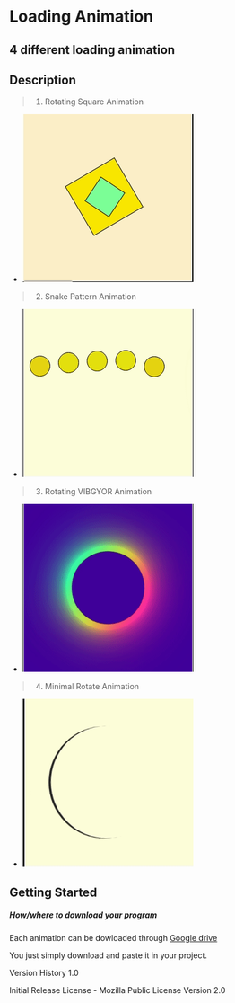 # Loading Animation
## 4 different loading animation

## Description
> 1. Rotating Square Animation
- ![](gif/ani1.gif)

> 2. Snake Pattern Animation
- ![](gif/ani2.gif)

> 3. Rotating VIBGYOR Animation
- ![](gif/ani3.gif)

> 4. Minimal Rotate Animation
- ![](gif/ani4.gif)


## Getting Started

##### How/where to download your program
Each animation can be dowloaded through [Google drive](https://drive.google.com/drive/folders/10f-H0WbHNsbBnDCycAxjMXLmBNkicWFt?usp=sharing)

You just simply download and paste it in your project.

Version History
1.0

Initial Release
License - Mozilla Public License Version 2.0
